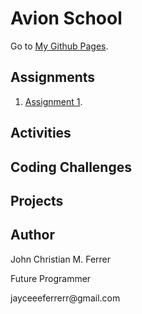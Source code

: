 # Avion School
Go to [My Github Pages](https://buuloooy0318.github.io/batch6-activities/).


## Assignments
1. [Assignment 1](https://buuloooy0318.github.io/batch6-activities/Assignment-1/index.html).


## Activities


## Coding Challenges


## Projects


## Author
<p>John Christian M. Ferrer</p>
<p>Future Programmer</p>
<p>jayceeeferrerr@gmail.com</p>
